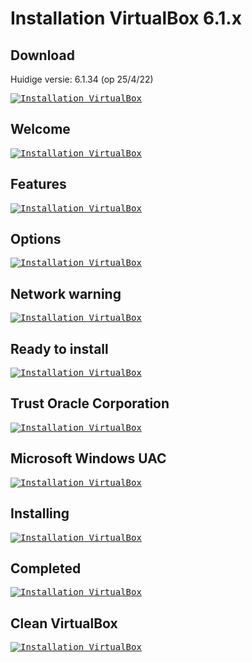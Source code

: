 # Installation VirtualBox 6.1.x

## Download
Huidige versie: 6.1.34 (op 25/4/22)

<kbd> [![Installation VirtualBox](../../assets/images/virtualbox-windows/install-vb/download.png "Download")](../../assets/images/virtualbox-windows/install-vb/download.png) </kbd>

## Welcome
<kbd> [![Installation VirtualBox](../../assets/images/virtualbox-windows/install-vb/welcome.png "Welcome")](../../assets/images/virtualbox-windows/install-vb/welcome.png) </kbd>

## Features
<kbd> [![Installation VirtualBox](../../assets/images/virtualbox-windows/install-vb/features.png "Features")](../../assets/images/virtualbox-windows/install-vb/features.png) </kbd>

## Options
<kbd> [![Installation VirtualBox](../../assets/images/virtualbox-windows/install-vb/options.png "Options")](../../assets/images/virtualbox-windows/install-vb/options.png) </kbd>

## Network warning
<kbd> [![Installation VirtualBox](../../assets/images/virtualbox-windows/install-vb/network-warning.png "Network warning")](../../assets/images/virtualbox-windows/install-vb/network-warning.png) </kbd>

## Ready to install
<kbd> [![Installation VirtualBox](../../assets/images/virtualbox-windows/install-vb/ready-to-install.png "Ready to install")](../../assets/images/virtualbox-windows/install-vb/ready-to-install.png) </kbd>

## Trust Oracle Corporation
<kbd> [![Installation VirtualBox](../../assets/images/virtualbox-windows/install-vb/trust-oracle-corporation.png "Trust Oracle Corporation")](../../assets/images/virtualbox-windows/install-vb/trust-oracle-corporation.png) </kbd>

## Microsoft Windows UAC
<kbd> [![Installation VirtualBox](../../assets/images/virtualbox-windows/install-vb/microsoft-windows-uac.png "Microsoft Windows UAC")](../../assets/images/virtualbox-windows/install-vb/microsoft-windows-uac.png) </kbd>

## Installing
<kbd> [![Installation VirtualBox](../../assets/images/virtualbox-windows/install-vb/installing.png "Installing")](../../assets/images/virtualbox-windows/install-vb/installing.png) </kbd>

## Completed
<kbd> [![Installation VirtualBox](../../assets/images/virtualbox-windows/install-vb/completed.png "Completed")](../../assets/images/virtualbox-windows/install-vb/completed.png) </kbd>

## Clean VirtualBox
<kbd> [![Installation VirtualBox](../../assets/images/virtualbox-windows/install-vb/clean-virtualbox.png "Clean VirtualBox")](../../assets/images/virtualbox-windows/install-vb/clean-virtualbox.png) </kbd>